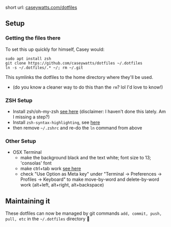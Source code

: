 short url: [caseywatts.com/dotfiles](caseywatts.com/dotfiles)

## Setup

### Getting the files there
To set this up quickly for himself, Casey would:

```
sudo apt install zsh
git clone https://github.com/caseywatts/dotfiles ~/.dotfiles
ln -s ~/.dotfiles/.* ~/; rm ~/.git
```

This symlinks the dotfiles to the home directory where they'll be used.
  - (do you know a cleaner way to do this than the `rm`? lol I'd love to know!)

### ZSH Setup
- Install zsh/oh-my-zsh [see here](https://github.com/robbyrussell/oh-my-zsh#basic-installation) (disclaimer: I haven't done this lately. Am I missing a step?)
- Install `zsh-syntax-highlighting`, see [here](https://github.com/zsh-users/zsh-syntax-highlighting/blob/master/INSTALL.md#oh-my-zsh)
- then remove `~/.zshrc` and re-do the `ln` command from above

### Other Setup
- OSX Terminal
  - make the background black and the text white; font size to 13; 'consolas' font
  - make ctrl+tab work [see here](https://superuser.com/questions/26100/using-ctrl-tab-to-switch-between-tabs-in-mac-terminal-app)
  - check "Use Option as Meta key" under "Terminal -> Preferences -> Profiles -> Keyboard" to make move-by-word and delete-by-word work (alt+left, alt+right, alt+backspace)

## Maintaining it
These dotfiles can now be managed by git commands `add, commit, push, pull, etc` in the `~/.dotfiles` directory 🎉
